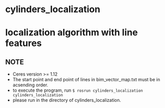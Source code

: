 # cylinders_localization
# localization algorithm with line features

## NOTE 

- Ceres version >= 1.12
- The start point and end point of lines in bim_vector_map.txt must be in acsending order.
- to execute the program, run `$ rosrun cylinders_localization cylinders_localization `
- please run in the directory of cylinders_localization.
